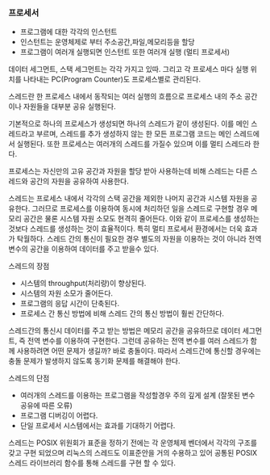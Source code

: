 

### 프로세서
  - 프로그램에 대한 각각의 인스턴트
  - 인스턴트는 운영체제로 부터 주소공간,파일,메모리등을 할당
  - 프로그램이 여러개 실행되면 인스턴트 또한 여러개 실행 (멀티 프로세서)

데이터 세그먼트, 스택 세그먼트는 각각 가지고 있따.
그리고 각 프로세스 마다 실행 위치를 나타내는 PC(Program Counter)도 프로세스별로 관리된다.

스레드란 한 프로세스 내에서 동작되는 여러 실행의 흐름으로
프로세스 내의 주소 공간이나 자원들을 대부분 공유 실행된다.

기본적으로 하나의 프로세스가 생성되면 하나의 스레드가 같이 생성된다.
이를 메인 스레드라고 부르며, 스레드를 추가 생성하지 않는 한
모든 프로그램 코드는 메인 스레드에서 실행된다.
또한 프로세스는 여러개의 스레드를 가질수 있으며 이를 멀티 스레드라 한다.

프로세스는 자신만의 고유 공간과 자원을 할당 받아 사용하는데 비해 스레드는
다른 스레드와 공간의 자원을 공유하여 사용한다.

스레드는 프로세스 내에서 각각의 스택 공간을 제외한 나머지 공간과 시스템 자원을 공유한다.
그러므로 프로세스를 이용하여 동시에 처리하던 일을 스레드로 구현할 경우 메모리 공간은 물론
시스템 자원 소모도 현격히 줄어든다.
이와 같이 프로세스를 생성하는 것보다 스레드를 생성하는 것이 효율적이다.
특히 멀티 프로세서 환경에서는 더욱 효과가 탁월하다.
스레드 간의 통신이 필요한 경우 별도의 자원을 이용하는 것이 아니라 전역 변수의 공간을
이용하여 데이터를 주고 받을수 있다.


스레드의 장점
- 시스템의 throughput(처리량)이 향상된다.
- 시스템의 자원 소모가 줄어든다.
- 프로그램의 응답 시간이 단축된다.
- 프로세스 간 통신 방법에 비해 스레드 간의 통신 방법이 훨씬 간단하다.

스레드간의 통신시 데이터를 주고 받는 방법은 메모리 공간을 공유하므로
데이터 세그먼트, 즉 전역 변수를 이용하여 구현한다.
그런데 공유하는 전역 변수를 여러 스레드가 함께 사용하려면 어떤 문제가 생길까?
바로 충돌이다. 따라서 스레드간에 통신할 경우에는 충돌 문제가 발생하지 않도록
동기화 문제를 해결해야 한다.

스레드의 단점
- 여러개의 스레드를 이용하는 프로그램을 작성할경우 주의 깊게 설계 (잘못된 변수 공유에 따른 오류)
- 프로그램 디버깅이 어렵다.
- 단일 프로세서 시스템에서는 효과를 기대하기 어렵다.

스레드는 POSIX 위원회가 표준을 정하기 전에는 각 운영체제 벤더에서 각각의 구조를 갖고 구현
되었으며 리눅스의 스레드도 이표준안을 거의 수용하고 있어 공통된 POSIX 스레드 라이브러리 함수를 통해
스레드를 구현 할 수 있다.
